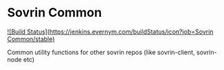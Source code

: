 # Sovrin Common
[![Build Status](https://jenkins.evernym.com/buildStatus/icon?job=Sovrin Common/stable)](https://jenkins.evernym.com/view/Core/job/Sovrin%20Common/job/stable/)

Common utility functions for other sovrin repos (like sovrin-client, sovrin-node etc)
